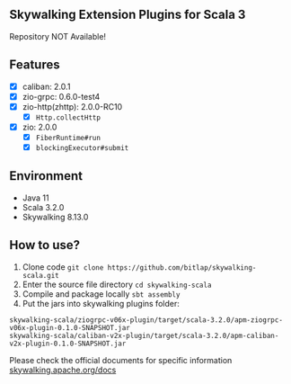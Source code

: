 Skywalking Extension Plugins for Scala 3
---

Repository NOT Available!


## Features

- [x] caliban: 2.0.1
- [x] zio-grpc: 0.6.0-test4
- [x] zio-http(zhttp): 2.0.0-RC10
  - [x] `Http.collectHttp`
- [x] zio: 2.0.0
  - [x] `FiberRuntime#run`
  - [x] `blockingExecutor#submit`

## Environment

- Java 11
- Scala 3.2.0
- Skywalking 8.13.0

## How to use?

1. Clone code `git clone https://github.com/bitlap/skywalking-scala.git`
2. Enter the source file directory `cd skywalking-scala`
3. Compile and package locally `sbt assembly`
4. Put the jars into skywalking plugins folder:
```
skywalking-scala/ziogrpc-v06x-plugin/target/scala-3.2.0/apm-ziogrpc-v06x-plugin-0.1.0-SNAPSHOT.jar
skywalking-scala/caliban-v2x-plugin/target/scala-3.2.0/apm-caliban-v2x-plugin-0.1.0-SNAPSHOT.jar
```

Please check the official documents for specific information
[skywalking.apache.org/docs](https://skywalking.apache.org/docs/skywalking-java/v8.15.0/en/setup/service-agent/java-agent/readme/)

